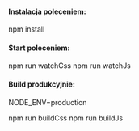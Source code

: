 #### Instalacja poleceniem:

npm install

#### Start poleceniem:

npm run watchCss
npm run watchJs

#### Build produkcyjnie:

NODE_ENV=production

npm run buildCss
npm run buildJs



